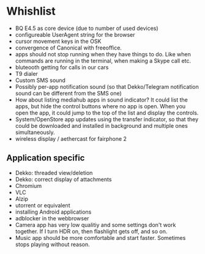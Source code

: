 # Whishlist
* BQ E4.5 as core device (due to number of used devices)
* configureable UserAgent string for the browser
* cursor movement keys in the OSK
* convergence of Canonical with freeoffice.
* apps should not stop running when they have things to do. Like when commands are running in the terminal, when making a Skype call etc.
* bluteooth getting for calls in our cars
* T9 dialer
* Custom SMS sound
* Possibly per-app notification sound (so that Dekko/Telegram notification sound can be different from the SMS one)
* How about listing mediahub apps in sound indicator? It could list the apps, but hide the control buttons where no app is open. When you open the app, it could jump to the top of the list and display the controls.
* System/OpenStore app updates using the transfer indicator, so that they could be downloaded and installed in background and multiple ones simultaneously.
* wireless display / aethercast for fairphone 2



## Application specific
* Dekko: threaded view/deletion
* Dekko: correct display of attachments
* Chromium
* VLC
* Alzip
* utorrent or equivalent
* installing Android applications
* adblocker in the webbrowser 
* Camera app has very low qualitiy and some settings don't work together. If I turn HDR on, then flashlight gets off, and so on.
* Music app should be more comfortable and start faster. Sometimes stops playing without reason.